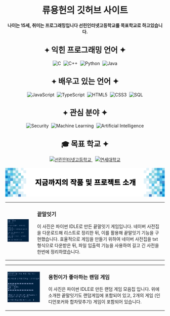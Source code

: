 <h1 align="center">류용헌의 깃허브 사이트</h1>

<p align="center">
  <strong>나이는 15세, 취미는 프로그래밍입니다 선린인터넷고등학교를 목표학교로 하고있습니다.</strong>
</p>

<h2 align="center">
  ✦ <span style="font-weight:bold; font-size: 24px;">익힌 프로그래밍 언어 ✦</span>
</h2>
<div align="center">
  <img src="https://img.shields.io/badge/C-00599C?style=for-the-badge&logo=c&logoColor=white" alt="C" style="height:32px;" />&nbsp;
  <img src="https://img.shields.io/badge/C++-004482?style=for-the-badge&logo=c%2b%2b&logoColor=white" alt="C++" style="height:32px;" />&nbsp;
  <img src="https://img.shields.io/badge/Python-306998?style=for-the-badge&logo=python&logoColor=FFE873" alt="Python" style="height:32px;" />&nbsp;
  <img src="https://img.shields.io/badge/Java-3C3C3C?style=for-the-badge&logo=java&logoColor=white" alt="Java" style="height:32px;" />
</div>

<h2 align="center">
  ✦ <span style="font-weight:bold; font-size: 24px;">배우고 있는 언어 ✦</span>
</h2>
<div align="center">
  <img src="https://img.shields.io/badge/JavaScript-CFCFCF?style=for-the-badge&logo=javascript&logoColor=000000" alt="JavaScript" style="height:32px;" />&nbsp;
  <img src="https://img.shields.io/badge/TypeScript-3178C6?style=for-the-badge&logo=typescript&logoColor=white" alt="TypeScript" style="height:32px;" />&nbsp;
  <img src="https://img.shields.io/badge/HTML5-4B4B4B?style=for-the-badge&logo=html5&logoColor=white" alt="HTML5" style="height:32px;" />&nbsp;
  <img src="https://img.shields.io/badge/CSS3-2862E9?style=for-the-badge&logo=css3&logoColor=white" alt="CSS3" style="height:32px;" />&nbsp;
  <img src="https://img.shields.io/badge/SQL-2D9CDB?style=for-the-badge&logo=mysql&logoColor=white" alt="SQL" style="height:32px;" />
</div>


<h2 align="center">
  ✦ <span style="font-weight:bold; font-size: 24px;">관심 분야 ✦</span>
</h2>
<div align="center">
  <img src="https://img.shields.io/badge/Security-263238?style=for-the-badge&logo=linux&logoColor=white" alt="Security" style="height:32px;" />&nbsp;
  <img src="https://img.shields.io/badge/Machine Learning-2E3A59?style=for-the-badge&logo=tensorflow&logoColor=white" alt="Machine Learning" style="height:32px;" />&nbsp;
  <img src="https://img.shields.io/badge/AI-0A66C2?style=for-the-badge&logo=openai&logoColor=white" alt="Artificial Intelligence" style="height:32px;" />
</div>

<h2 align="center">
  🎓 <span style="font-weight:bold; font-size: 24px;">목표 학교 ✦</span>
</h2>
<div align="center">
  <a href="https://sunrint.sen.hs.kr/" target="_blank">
    <img src="https://img.shields.io/badge/선린인터넷고등학교-00599C?style=for-the-badge&logo=education&logoColor=white" alt="선린인터넷고등학교" style="height:32px;" />
  </a>
  &nbsp;
  <a href="https://www.yonsei.ac.kr/" target="_blank">
    <img src="https://img.shields.io/badge/연세대학교-003478?style=for-the-badge&logo=academia&logoColor=white" alt="연세대학교" style="height:32px;" />
  </a>
</div>

<br>

<div align="center">
  <img src="https://github.com/MiruHeon/Normal-Project/blob/main/%EA%B9%83%ED%97%88%EB%B8%8C%20%EB%A9%94%EC%9D%B8%20%ED%94%84%EB%A1%9C%ED%95%842.png?raw=true" />
</div>

<div align="center">
  <table>
    <tr>
      <td>
        <img src="https://github.com/MiruHeon/Normal-Project/blob/main/%EA%B9%83%ED%97%88%EB%B8%8C%20%EB%A9%94%EC%9D%B8%20%EC%9D%B4%EB%AF%B8%EC%A7%803.png" alt="추가 이미지" width="300px" />
      </td>
      <td style="padding-left: 20px; text-align: left;">
        <h3>끝말잇기</h3>
        <p>이 사진은 파이썬 IDLE로 만든 끝말잇기 게임입니다. 네이버 사전집을 다운로드해 리스트로 정리한 뒤, 이를 활용해 끝말잇기 기능을 구현했습니다. 효율적으로 게임을 만들기 위하여 네이버 사전집을 txt 형식으로 다운받은 뒤, 파일 입출력 기능을 사용하여 길고 긴 사전을 한번에 정리하였습니다.</p>
      </td>
    </tr>
  </table>
</div>

<div align="center">
  <table>
    <tr>
      <td>
        <img src="https://github.com/MiruHeon/Normal-Project/blob/main/%EA%B9%83%ED%97%88%EB%B8%8C%20%EB%A9%94%EC%9D%B8%20%EC%9D%B4%EB%AF%B8%EC%A7%804.png?raw=true" alt="추가 이미지" width="300px" />
      </td>
      <td style="padding-left: 20px; text-align: left;">
        <h3>용헌이가 좋아하는 랜덤 게임</h3>
        <p>이 사진은 파이썬 IDLE로 만든 랜덤 게임 모음집 입니다. 위에 소개한 끝말잇기도 랜덤게임에 포함되어 있고, 2개의 게임 (인디언포커와 합차맞추기) 게임이 포함되어 있습니다.</p>
      </td>
    </tr>
  </table>
</div>
